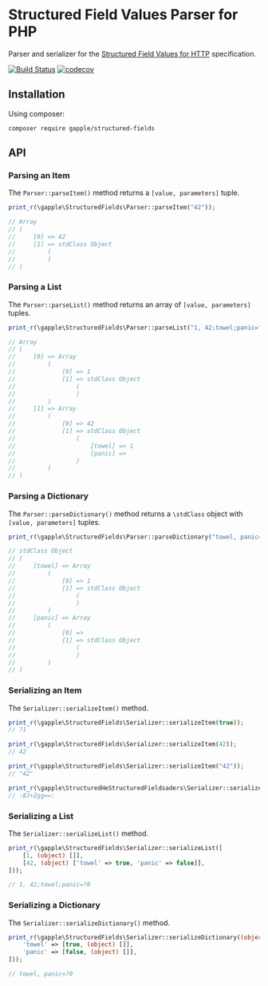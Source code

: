 Structured Field Values Parser for PHP
=======================================

Parser and serializer for the [Structured Field Values for HTTP][1] specification.

[![Build Status](https://github.com/gapple/structured-fields/workflows/PHP%20Composer/badge.svg)](https://github.com/gapple/structured-fields/actions)
[![codecov](https://codecov.io/gh/gapple/structured-fields/branch/master/graph/badge.svg)](https://codecov.io/gh/gapple/structured-fields)


Installation
------------

Using composer:

```
composer require gapple/structured-fields
```

API
---

### Parsing an Item

The `Parser::parseItem()` method returns a `[value, parameters]` tuple.

```php
print_r(\gapple\StructuredFields\Parser::parseItem("42"));

// Array
// (
//     [0] => 42
//     [1] => stdClass Object
//         (
//         )
// )
```

### Parsing a List

The `Parser::parseList()` method returns an array of `[value, parameters]` tuples.

```php
print_r(\gapple\StructuredFields\Parser::parseList("1, 42;towel;panic=?0"));

// Array
// (
//     [0] => Array
//         (
//             [0] => 1
//             [1] => stdClass Object
//                 (
//                 )
//         )
//     [1] => Array
//         (
//             [0] => 42
//             [1] => stdClass Object
//                 (
//                     [towel] => 1
//                     [panic] =>
//                 )
//         )
// )
```

### Parsing a Dictionary

The `Parser::parseDictionary()` method returns a `\stdClass` object with `[value, parameters]` tuples.

```php
print_r(\gapple\StructuredFields\Parser::parseDictionary("towel, panic=?0"));

// stdClass Object
// (
//     [towel] => Array
//         (
//             [0] => 1
//             [1] => stdClass Object
//                 (
//                 )
//         )
//     [panic] => Array
//         (
//             [0] =>
//             [1] => stdClass Object
//                 (
//                 )
//         )
// )

```

### Serializing an Item

The `Serializer::serializeItem()` method.

```php
print_r(\gapple\StructuredFields\Serializer::serializeItem(true));
// ?1

print_r(\gapple\StructuredFields\Serializer::serializeItem(42));
// 42

print_r(\gapple\StructuredFields\Serializer::serializeItem("42"));
// "42"

print_r(\gapple\StructuredHeStructuredFieldsaders\Serializer::serializeItem(new \gapple\StructuredFields\Bytes('🙂')));
// :8J+Zgg==:
```

### Serializing a List

The `Serializer::serializeList()` method.

```php
print_r(\gapple\StructuredFields\Serializer::serializeList([
    [1, (object) []],
    [42, (object) ['towel' => true, 'panic' => false]],
]));

// 1, 42;towel;panic=?0
```

### Serializing a Dictionary

The `Serializer::serializeDictionary()` method.

```php
print_r(\gapple\StructuredFields\Serializer::serializeDictionary((object) [
    'towel' => [true, (object) []],
    'panic' => [false, (object) []],
]));

// towel, panic=?0

```

[1]: https://httpwg.org/http-extensions/draft-ietf-httpbis-header-structure.html
